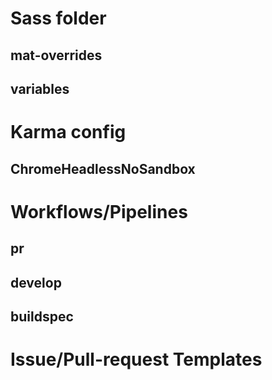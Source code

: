 # Sass folder

  ## mat-overrides

  ## variables

# Karma config

  ## ChromeHeadlessNoSandbox

# Workflows/Pipelines

  ## pr

  ## develop

  ## buildspec

# Issue/Pull-request Templates